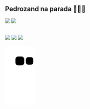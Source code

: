 ## Pedrozand na parada 🥶👨‍💻 
 
 <div>	
 
  <img height="150em" src="https://github-readme-stats.vercel.app/api?username=pedrozand&show_icons=true&count_private=true&theme=react&hide_border=true&bg_color=1F222E&title_color=79ff97&icon_color=79ff97" />
  <img height="150em" src="https://github-readme-stats.vercel.app/api/top-langs/?username=pedrozand&exclude_repo=machine-learning&langs_count=8&layout=compact&theme=react&hide_border=true&bg_color=1F222E&title_color=79ff97&icon_color=79ff97"/>
</div>

<h2>
<a href="https://www.linkedin.com/in/pedro-oliveira-644718206"> <img align="center" src="https://img.shields.io/badge/LinkedIn-0077B5?style=for-the-badge&logo=linkedin&logoColor=white" width="100"></a>
<a href="https://criarmeulink.com.br/u/1664308777"> <img align="center" src="https://img.shields.io/badge/Gmail-D14836?style=for-the-badge&logo=gmail&logoColor=white" width="80"></a>
<a href="https://www.linkedin.com/in/pedro-oliveira-644718206"> <img align="center" src="https://img.shields.io/badge/Discord-7289DA?style=for-the-badge&logo=discord&logoColor=white" width="100"></a>
</h2>

<div>
 
  ![Snake animation](https://github.com/rafaballerini/rafaballerini/blob/output/github-contribution-grid-snake.svg) 
</div>
